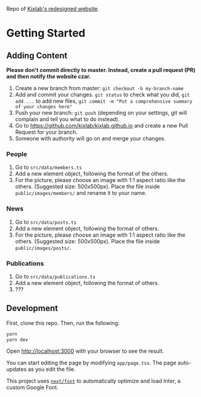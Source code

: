 Repo of [Kixlab's redesigned website](https://www.kixlab.org/). 

# Getting Started

## Adding Content

**Please don't commit directly to master. Instead, create a pull request (PR) and then notify the website czar.**

1. Create a new branch from master: `git checkout -b my-branch-name`
2. Add and commit your changes. `git status` to check what you did, `git add ...` to add new files, `git commit -m "Put a comprehensive summary of your changes here"`
3. Push your new branch: `git push` (depending on your settings, git will complain and tell you what to do instead).
4. Go to https://github.com/kixlab/kixlab.github.io and create a new Pull Request for your branch.
5. Someone with authority will go on and merge your changes.

### People
1. Go to `src/data/members.ts`
2. Add a new element object, following the format of the others.
3. For the picture, please choose an image with 1:1 aspect ratio like the others. (Suggested size: 500x500px). Place the file inside `public/images/members/` and rename it to your name.

### News 
1. Go to `src/data/posts.ts` 
2. Add a new element object, following the format of others.
3. For the picture, please choose an image with 1:1 aspect ratio like the others. (Suggested size: 500x500px). Place the file inside `public/images/posts/`. 

### Publications

1. Go to `src/data/publications.ts`
2. Add a new element object, following the format of others.
3. ???

## Development
First, clone this repo. Then, run the following:

```bash
yarn
yarn dev
```

Open [http://localhost:3000](http://localhost:3000) with your browser to see the result.

You can start editing the page by modifying `app/page.tsx`. The page auto-updates as you edit the file.

This project uses [`next/font`](https://nextjs.org/docs/basic-features/font-optimization) to automatically optimize and load Inter, a custom Google Font.
